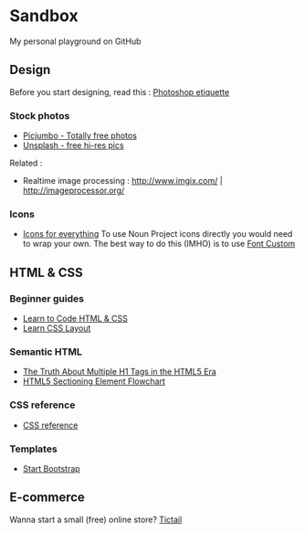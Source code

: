 # Sandbox #
My personal playground on GitHub

## Design ##

Before you start designing, read this : [Photoshop etiquette](http://photoshopetiquette.com "Photoshop etiquette")

### Stock photos

- [Picjumbo - Totally free photos](https://picjumbo.com/ "Picjumbo - Totally free photos") 
- [Unsplash - free hi-res pics](https://unsplash.com/ "Unsplash - free hi-res pics")

Related :
- Realtime image processing : http://www.imgix.com/ | http://imageprocessor.org/

### Icons

- [Icons for everything](https://thenounproject.com/ "Icons for everything") To use Noun Project icons directly you would need to wrap your own. The best way to do this (IMHO) is to use [Font Custom](http://fontcustom.com/ "Font Custom")

## HTML & CSS

### Beginner guides

- [Learn to Code HTML & CSS](http://learn.shayhowe.com/ "Learn to Code HTML & CSS")
- [Learn CSS Layout](http://learnlayout.com/ "Learn CSS Layout")

### Semantic HTML

- [The Truth About Multiple H1 Tags in the HTML5 Era](http://webdesign.tutsplus.com/articles/the-truth-about-multiple-h1-tags-in-the-html5-era--webdesign-16824)
- [HTML5 Sectioning Element Flowchart](http://html5doctor.com/downloads/h5d-sectioning-flowchart.pdf)

### CSS reference
- [CSS reference](http://tympanus.net/codrops/css_reference/ "CSS reference")

### Templates
- [Start Bootstrap](http://startbootstrap.com/ "Start Bootstrap")
 

## E-commerce ##

Wanna start a small (free) online store? [Tictail](https://tictail.com "Free online store")
